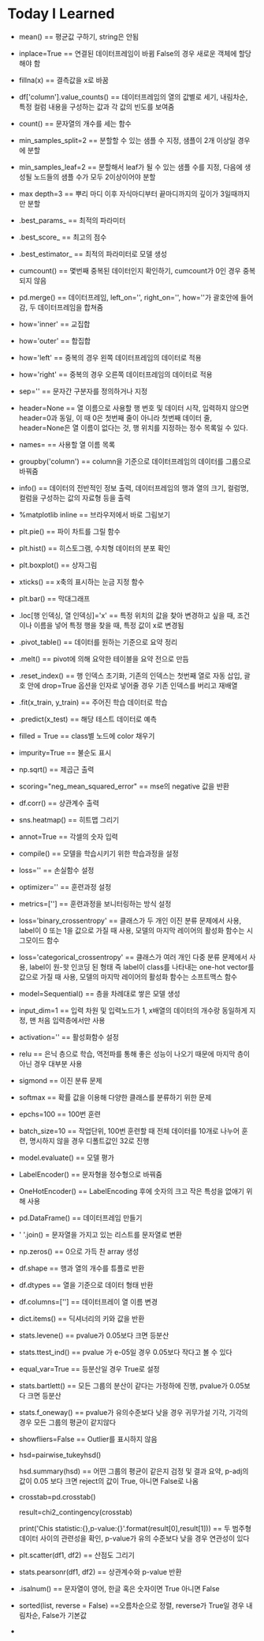 # Today I Learned



- mean() == 평균값 구하기, string은 안됨

- inplace=True == 연결된 데이터프레임이 바뀜 False의 경우 새로운 객체에 할당해야 함

- fillna(x) == 결측값을 x로 바꿈

- df['column'].value_counts() == 데이터프레임의 열의 값별로 세기, 내림차순, 특정 컬럼 내용을 구성하는 값과 각 값의 빈도를 보여줌

- count() == 문자열의 개수를 세는 함수

- min_samples_split=2 == 분할할 수 있는 샘플 수 지정, 샘플이 2개 이상일 경우에 분할

- min_samples_leaf=2 == 분할해서 leaf가 될 수 있는 샘플 수를 지정, 다음에 생성될 노드들의 샘플 수가 모두 2이상이어야 분할

- max depth=3 == 뿌리 마디 이후 자식마디부터 끝마디까지의 깊이가 3일때까지만 분할

- .best_params_ == 최적의 파라미터

- .best_score_ == 최고의 점수

- .best_estimator_ == 최적의 파라미터로 모델 생성

- cumcount() == 몇번째 중복된 데이터인지 확인하기, cumcount가 0인 경우 중복되지 않음

- pd.merge() == 데이터프레임, left_on='', right_on='', how=''가 괄호안에 들어감, 두 데이터프레임을 합쳐줌

- how='inner' == 교집합

- how='outer' == 합집합

- how='left' == 중복의 경우 왼쪽 데이터프레임의 데이터로 적용

- how='right' == 중복의 경우 오른쪽 데이터프레임의 데이터로 적용

- sep='' == 문자간 구분자를 정의하거나 지정

- header=None == 열 이름으로 사용할 행 번호 및 데이터 시작, 입력하지 않으면 header=0과 동일, 이 때 0은 첫번째 줄이 아니라 첫번째 데이터 줄, header=None은 열 이름이 없다는 것, 행 위치를 지정하는 정수 목록일 수 있다.

- names= == 사용할 열 이름 목록

- groupby('column') == column을 기준으로 데이터프레임의 데이터를 그룹으로 바꿔줌

- info() == 데이터의 전반적인 정보 출력,  데이터프레임의 행과 열의 크기, 컬럼명, 컬럼을 구성하는 값의 자료형 등을 출력

- %matplotlib inline == 브라우저에서 바로 그림보기

- plt.pie() == 파이 차트를 그릴 함수

- plt.hist() == 히스토그램, 수치형 데이터의 분포 확인

- plt.boxplot() == 상자그림

- xticks() == x축의 표시하는 눈금 지정 함수

- plt.bar() == 막대그래프

- .loc[행 인덱싱, 열 인덱싱]='x' == 특정 위치의 값을 찾아 변경하고 싶을 때, 조건이나 이름을 넣어 특정 행을 찾을 때, 특정 값이 x로 변경됨

- .pivot_table() == 데이터를 원하는 기준으로 요약 정리

- .melt() == pivot에 의해 요악한 테이블을 요약 전으로 만듬

- .reset_index() == 행 인덱스 초기화, 기존의 인덱스는 첫번째 열로 자동 삽입, 괄호 안에 drop=True 옵션을 인자로 넣어줄 경우 기존 인덱스를 버리고 재배열

- .fit(x_train, y_train) == 주어진 학습 데이터로 학습

- .predict(x_test) == 해당 테스트 데이터로 예측

- filled = True == class별 노드에 color 채우기

- impurity=True == 불순도 표시

- np.sqrt() == 제곱근 출력

- scoring="neg_mean_squared_error" == mse의 negative 값을 반환

- df.corr() == 상관계수 출력

- sns.heatmap() == 히트맵 그리기

- annot=True == 각셀의 숫자 입력

- compile() == 모델을 학습시키기 위한 학습과정을 설정

- loss='' == 손실함수 설정

- optimizer='' == 훈련과정 설정

- metrics=[''] == 훈련과정을 보니터링하는 방식 설정

- loss='binary_crossentropy' == 클래스가 두 개인 이진 분류 문제에서 사용, label이 0 또는 1을 값으로 가질 때 사용, 모델의 마지막 레이어의 활성화 함수는 시그모이드 함수

- loss='categorical_crossentropy' == 클래스가 여러 개인 다중 분류 문제에서 사용, label이 원-핫 인코딩 된 형태 즉 label이 class를 나타내는 one-hot vector를 값으로 가질 때 사용, 모델의 마지막 레이어의 활성화 함수는 소프트맥스 함수

- model=Sequential() == 층을 차례대로 쌓은 모델 생성

- input_dim=1 == 입력 차원 및 입력노드가 1, x배열의 데이터의 개수랑 동일하게 지정, 맨 처음 입력층에서만 사용

- activation='' == 활성화함수 설정

- relu == 은닉 층으로 학습, 역전파를 통해 좋은 성능이 나오기 때문에 마지막 층이 아닌 경우 대부분 사용

- sigmond == 이진 분류 문제

- softmax == 확률 값을 이용해 다양한 클래스를 분류하기 위한 문제

- epchs=100 == 100번 훈련

- batch_size=10 == 작업단위, 100번 훈련할 때 전체 데이터를 10개로 나누어 훈련, 명시하지 않을 경우 디폴트값인 32로 진행

- model.evaluate() == 모델 평가

- LabelEncoder() == 문자형을 정수형으로 바꿔줌

- OneHotEncoder() == LabelEncoding 후에 숫자의 크고 작은 특성을 없애기 위해 사용

- pd.DataFrame() == 데이터프레임 만들기

- ' '.join() = 문자열을 가지고 있는 리스트를 문자열로 변환

- np.zeros() == 0으로 가득 찬 array 생성

- df.shape == 행과 열의 개수를 튜플로 반환

- df.dtypes == 열을 기준으로 데이터 형태 반환

- df.columns=[''] == 데이터프레이 열 이름 변경 

- dict.items() == 딕셔너리의 키와 값을 반환

- stats.levene() == pvalue가 0.05보다 크면 등분산

- stats.ttest_ind() == pvalue 가 e-05일 경우 0.05보다 작다고 볼 수 있다

- equal_var=True == 등분산일 경우 True로 설정

- stats.bartlett() == 모든 그룹의 분산이 같다는 가정하에 진행, pvalue가 0.05보다 크면 등분산

- stats.f_oneway() ==  pvalue가 유의수준보다 낮을 경우 귀무가설 기각, 기각의 경우 모든 그룹의 평균이 같지않다

- showfliers=False == Outlier를 표시하지 않음 

- hsd=pairwise_tukeyhsd() 

  hsd.summary(hsd) == 어떤 그룹의 평균이 같은지 검정 및 결과 요약, p-adj의 값이 0.05 보다 크면 reject의 값이 True, 아니면 False로 나옴

- crosstab=pd.crosstab()

  result=chi2_contingency(crosstab)

  print('Chis statistic:{},p-value:{}'.format(result[0],result[1])) == 두 범주형 데이터 사이의 관련성을 확인, p-value가 유의 수준보다 낮을 경우 연관성이 있다

- plt.scatter(df1, df2) == 산점도 그리기

- stats.pearsonr(df1, df2) == 상관계수와 p-value 반환

- .isalnum() == 문자열이 영어, 한글 혹은 숫자이면 True 아니면 False

- sorted(list, reverse = False) ==오름차순으로 정렬, reverse가 True일 경우 내림차순, False가 기본값

- 

